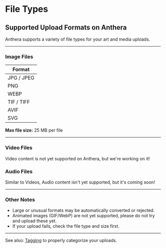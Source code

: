 # File Types
## Supported Upload Formats on Anthera

Anthera supports a variety of file types for your art and media uploads.

---

### Image Files
| Format  |
|---------|
| JPG / JPEG |
| PNG     |
| WEBP    |
| TIF / TIFF |
| AVIF    |
| SVG     |


**Max file size:** 25 MB per file

---

### Video Files
Video content is not yet supported on Anthera, but we're working on it!

### Audio Files
Similar to Videos, Audio content isn't yet supported, but it's coming soon!

---

### Other Notes
- Large or unusual formats may be automatically converted or rejected.
- Animated images (GIF/WebP) are not yet supported, please do not try and upload these yet.
- If your upload fails, check the file type and size first.

---

See also: [Tagging](./Tagging) to properly categorize your uploads.

